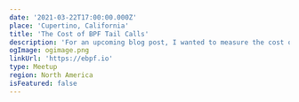```yaml
---
date: '2021-03-22T17:00:00.000Z'
place: 'Cupertino, California'
title: 'The Cost of BPF Tail Calls'
description: 'For an upcoming blog post, I wanted to measure the cost of BPF tail calls. Tail calls allow you to jump from one BPF program to another. Their overhead varied a lot in recent kernels, with a first increase caused by Spectre mitigations and a decrease thanks to improvements in Linux 5.5.'
ogImage: ogimage.png
linkUrl: 'https://ebpf.io'
type: Meetup
region: North America
isFeatured: false
---
```

